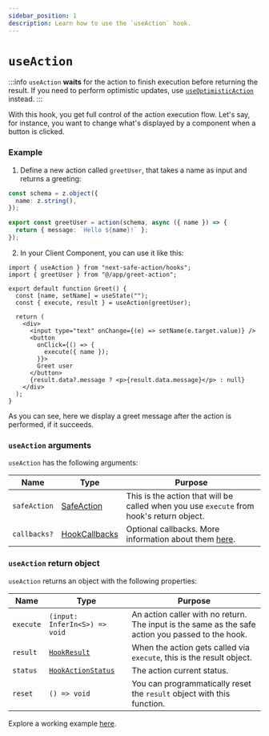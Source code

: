 ```yaml
---
sidebar_position: 1
description: Learn how to use the `useAction` hook.
---
```


# `useAction`

:::info
`useAction` **waits** for the action to finish execution before returning the result. If you need to perform optimistic updates, use [`useOptimisticAction`](/docs/usage-from-client/hooks/useoptimisticaction) instead.
:::

With this hook, you get full control of the action execution flow.
Let's say, for instance, you want to change what's displayed by a component when a button is clicked.

### Example

1. Define a new action called `greetUser`, that takes a name as input and returns a greeting:

```typescript title=src/app/greet-action.ts
const schema = z.object({
  name: z.string(),
});

export const greetUser = action(schema, async ({ name }) => {
  return { message: `Hello ${name}!` };
});
```

2. In your Client Component, you can use it like this:

```tsx title=src/app/greet.tsx
import { useAction } from "next-safe-action/hooks";
import { greetUser } from "@/app/greet-action";

export default function Greet() {
  const [name, setName] = useState("");
  const { execute, result } = useAction(greetUser);

  return (
    <div>
      <input type="text" onChange={(e) => setName(e.target.value)} />
      <button
        onClick={() => {
          execute({ name });
        }}>
        Greet user
      </button>
      {result.data?.message ? <p>{result.data.message}</p> : null}
    </div>
  );
}
```

As you can see, here we display a greet message after the action is performed, if it succeeds.

### `useAction` arguments

`useAction` has the following arguments:

| Name         | Type                                       | Purpose                                                                                          |
|--------------|--------------------------------------------|--------------------------------------------------------------------------------------------------|
| `safeAction` | [SafeAction](/docs/types#safeaction)       | This is the action that will be called when you use `execute` from hook's return object.         |
| `callbacks?` | [HookCallbacks](/docs/types#hookcallbacks) | Optional callbacks. More information about them [here](/docs/usage-from-client/hooks/callbacks). |

### `useAction` return object

`useAction` returns an object with the following properties:

| Name      | Type                                         | Purpose                                                                                           |
|-----------|----------------------------------------------|---------------------------------------------------------------------------------------------------|
| `execute` | `(input: InferIn<S>) => void`           | An action caller with no return. The input is the same as the safe action you passed to the hook. |
| `result`  | [`HookResult`](/docs/types#hookresult)       | When the action gets called via `execute`, this is the result object.                             |
| `status`  | [`HookActionStatus`](/docs/types#hookresult) | The action current status.                                                                        |
| `reset`   | `() => void`                                 | You can programmatically reset the `result` object with this function.                            |

Explore a working example [here](https://github.com/TheEdoRan/next-safe-action/tree/main/packages/example-app/src/app/hook).